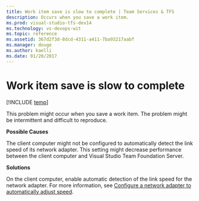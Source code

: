 ```yaml
---
title: Work item save is slow to complete | Team Services & TFS
description: Occurs when you save a work item.
ms.prod: visual-studio-tfs-dev14
ms.technology: vs-devops-wit
ms.topic: reference
ms.assetid: 367d2f3d-8dcd-4311-a411-7ba93217aabf
ms.manager: douge
ms.author: kaelli
ms.date: 01/20/2017
---
```

# Work item save is slow to complete
[!INCLUDE [temp](../_shared/dev15-version-header.md)]

This problem might occur when you save a work item. The problem might be intermittent and difficult to reproduce.  
  
 **Possible Causes**  
  
 The client computer might not be configured to automatically detect the link speed of its network adapter. This setting might decrease performance between the client computer and Visual Studio Team Foundation Server.  
  
 **Solutions**  
  
 On the client computer, enable automatic detection of the link speed for the network adapter. For more information, see [Configure a network adapter to automatically adjust speed](configure-network-adapter-automatically-adjust-speed.md).